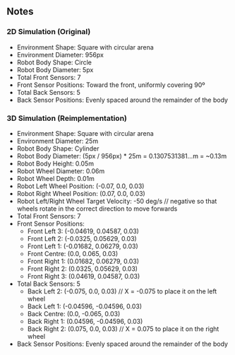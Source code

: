 ## Notes

### 2D Simulation (Original)
- Environment Shape: Square with circular arena
- Environment Diameter: 956px
- Robot Body Shape: Circle
- Robot Body Diameter: 5px
- Total Front Sensors: 7
- Front Sensor Positions: Toward the front, uniformly covering 90º
- Total Back Sensors: 5
- Back Sensor Positions: Evenly spaced around the remainder of the body

### 3D Simulation (Reimplementation)
- Environment Shape: Square with circular arena
- Environment Diameter: 25m
- Robot Body Shape: Cylinder
- Robot Body Diameter: (5px / 956px) * 25m = 0.1307531381...m = ~0.13m
- Robot Body Height: 0.05m
- Robot Wheel Diameter: 0.06m
- Robot Wheel Depth: 0.01m
- Robot Left Wheel Position: (-0.07, 0.0, 0.03)
- Robot Right Wheel Position: (0.07, 0.0, 0.03)
- Robot Left/Right Wheel Target Velocity: -50 deg/s // negative so that wheels rotate in the correct direction to move forwards
- Total Front Sensors: 7
- Front Sensor Positions: 
    - Front Left 3: (-0.04619, 0.04587, 0.03)
    - Front Left 2: (-0.0325, 0.05629, 0.03)
    - Front Left 1: (-0.01682, 0.06279, 0.03)
    - Front Centre: (0.0, 0.065, 0.03)
    - Front Right 1: (0.01682, 0.06279, 0.03)
    - Front Right 2: (0.0325, 0.05629, 0.03)
    - Front Right 3: (0.04619, 0.04587, 0.03)
- Total Back Sensors: 5
    - Back Left 2: (-0.075, 0.0, 0.03) // X = -0.075 to place it on the left wheel
    - Back Left 1: (-0.04596, -0.04596, 0.03)
    - Back Centre: (0.0, -0.065, 0.03)
    - Back Right 1: (0.04596, -0.04596, 0.03)
    - Back Right 2: (0.075, 0.0, 0.03) // X = 0.075 to place it on the right wheel
- Back Sensor Positions: Evenly spaced around the remainder of the body